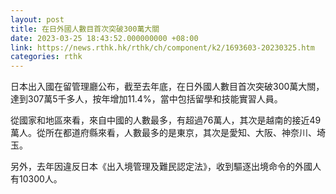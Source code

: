```yaml
---
layout: post
title: 在日外國人數目首次突破300萬大關
date: 2023-03-25 18:43:52.000000000 +08:00
link: https://news.rthk.hk/rthk/ch/component/k2/1693603-20230325.htm
categories: rthk
---
```


日本出入國在留管理廳公布，截至去年底，在日外國人數目首次突破300萬大關，達到307萬5千多人，按年增加11.4%，當中包括留學和技能實習人員。

從國家和地區來看，來自中國的人數最多，有超過76萬人，其次是越南的接近49萬人。從所在都道府縣來看，人數最多的是東京，其次是愛知、大阪、神奈川、埼玉。

另外，去年因違反日本《出入境管理及難民認定法》，收到驅逐出境命令的外國人有10300人。
